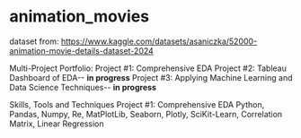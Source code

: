 # animation_movies

dataset from: https://www.kaggle.com/datasets/asaniczka/52000-animation-movie-details-dataset-2024

Multi-Project Portfolio:
  Project #1: Comprehensive EDA
  Project #2: Tableau Dashboard of EDA-- **in progress**
  Project #3: Applying Machine Learning and Data Science Techniques-- **in progress**


Skills, Tools and Techniques
    Project #1: Comprehensive EDA
        Python, Pandas, Numpy, Re, MatPlotLib, Seaborn, Plotly, SciKit-Learn, Correlation Matrix, Linear Regression
        
  

